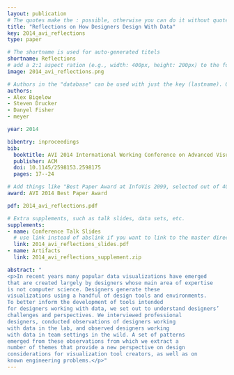 ```yaml
---
layout: publication
# The quotes make the : possible, otherwise you can do it without quotes
title: "Reflections on How Designers Design With Data"
key: 2014_avi_reflections
type: paper

# The shortname is used for auto-generated titels
shortname: Reflections
# add a 2:1 aspect ration (e.g., width: 400px, height: 200px) to the folder /assets/images/papers/
image: 2014_avi_reflections.png

# Authors in the "database" can be used with just the key (lastname). Others can be written properly.
authors:
- Alex Bigelow
- Steven Drucker
- Danyel Fisher
- meyer

year: 2014

bibentry: inproceedings
bib:
  booktitle: AVI 2014 International Working Conference on Advanced Visual Interfaces (AVI ’14)
  publisher: ACM
  doi: 10.1145/2598153.2598175
  pages: 17--24

# Add things like "Best Paper Award at InfoVis 2099, selected out of 4000 submissions"
award: AVI 2014 Best Paper Award

pdf: 2014_avi_reflections.pdf

# Extra supplements, such as talk slides, data sets, etc.
supplements:
- name: Conference Talk Slides
  # use link instead of abslink if you want to link to the master directory
  link: 2014_avi_reflections_slides.pdf
- name: Artifacts
  link: 2014_avi_reflections_supplement.zip

abstract: "
<p>In recent years many popular data visualizations have emerged
that are created largely by designers whose main area of expertise
is not computer science. Designers generate these
visualizations using a handful of design tools and environments.
To better inform the development of tools intended
for designers working with data, we set out to understand designers’
challenges and perspectives. We interviewed professional
designers, conducted observations of designers working
with data in the lab, and observed designers working
with data in team settings in the wild. A set of patterns
emerged from these observations from which we extract a
number of themes that provide a new perspective on design
considerations for visualization tool creators, as well as on
known engineering problems.</p>"
---
```

